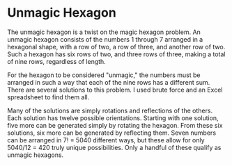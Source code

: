 # Unmagic Hexagon

The unmagic hexagon is a twist on the magic hexagon problem.  An unmagic hexagon consists of the numbers 1 through 7 arranged in a hexagonal shape, with a row of two, a row of three, and another row of two.  Such a hexagon has six rows of two, and three rows of three, making a total of nine rows, regardless of length.

For the hexagon to be considered "unmagic," the numbers must be arranged in such a way that each of the nine rows has a different sum.  There are several solutions to this problem.  I used brute force and an Excel spreadsheet to find them all.

Many of the solutions are simply rotations and reflections of the others.  Each solution has twelve possible orientations.  Starting with one solution, five more can be generated simply by rotating the hexagon.  From these six solutions, six more can be generated by reflecting them.  Seven numbers can be arranged in 7! = 5040 different ways, but these allow for only 5040/12 = 420 truly unique possibilities.  Only a handful of these qualify as unmagic hexagons.
